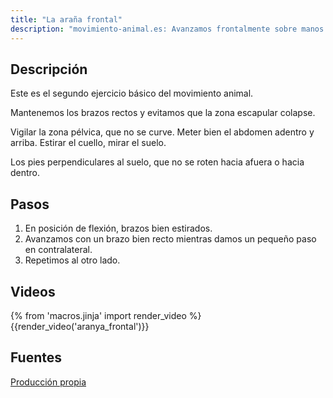 ```yaml
---
title: "La araña frontal"
description: "movimiento-animal.es: Avanzamos frontalmente sobre manos y puntas de pies"
---
```


## Descripción

Este es el segundo ejercicio básico del movimiento animal.

Mantenemos los brazos rectos y evitamos que la zona escapular colapse.

Vigilar la zona pélvica, que no se curve. Meter bien el abdomen adentro y arriba. Estirar el cuello, mirar el suelo.

Los pies perpendiculares al suelo, que no se roten hacia afuera o hacia dentro.

## Pasos

1. En posición de flexión, brazos bien estirados.
2. Avanzamos con un brazo bien recto mientras damos un pequeño paso en contralateral.
3. Repetimos al otro lado.

## Videos

{% from 'macros.jinja' import render_video %}
{{render_video('aranya_frontal')}}

## Fuentes

[Producción propia]({{config.site_url}})
